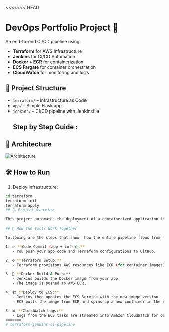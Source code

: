 <<<<<<< HEAD
# DevOps Portfolio Project 🚀

An end-to-end CI/CD pipeline using:

- **Terraform** for AWS Infrastructure
- **Jenkins** for CI/CD Automation
- **Docker + ECR** for containerization
- **ECS Fargate** for container orchestration
- **CloudWatch** for monitoring and logs

## 🔧 Project Structure
- `terraform/` – Infrastructure as Code
- `app/` – Simple Flask app
- `jenkins/` – CI/CD pipeline with Jenkinsfile
  ## Step by Step Guide :

## 📸 Architecture

![Architecture](architecture.png)

## 🛠️ How to Run

1. Deploy infrastructure:
```bash
cd terraform
terraform init
terraform apply
## 🔍 Project Overview

This project automates the deployment of a containerized application to AWS ECS using Jenkins as the CI/CD tool and Terraform for infrastructure provisioning. It’s designed to show how to  to build scalable, cloud-native pipelines using industry-standard DevOps practices.

## 🔄 How the Tools Work Together

following are the steps that show  how the entire pipeline flows from **code to deployment**:

1. ✅ **Code Commit (app + infra):**
   - You push your app code and Terraform configurations to GitHub.

2. ⚙️ **Terraform Setup:**
   - Terraform provisions AWS resources like ECR (for container images), ECS Cluster, VPC, subnets, task definitions, security groups, etc.

3. 🚀 **Docker Build & Push:**
   - Jenkins builds the Docker image from your app.
   - The image is pushed to AWS ECR.

4. 🏗️ **Deploy to ECS:**
   - Jenkins then updates the ECS Service with the new image version.
   - ECS pulls the image from ECR and spins up a new container in the cluster.

5. 📊 **CloudWatch Logs:**
   - Logs from the ECS tasks are streamed into Amazon CloudWatch for observability and monitoring.
=======
# terraform-jenkins-ci-pipeline

